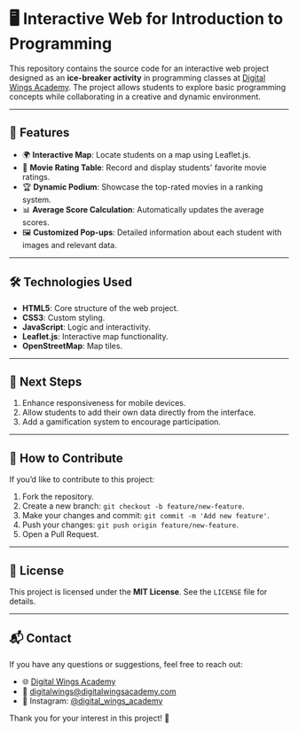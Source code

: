 # 🖥️ Interactive Web for Introduction to Programming

This repository contains the source code for an interactive web project designed as an **ice-breaker activity** in programming classes at [Digital Wings Academy](https://digitalwingsacademy.com). The project allows students to explore basic programming concepts while collaborating in a creative and dynamic environment.

---

## 🚀 Features

- 🌍 **Interactive Map**: Locate students on a map using Leaflet.js.
- 🎥 **Movie Rating Table**: Record and display students' favorite movie ratings.
- 🏆 **Dynamic Podium**: Showcase the top-rated movies in a ranking system.
- 📊 **Average Score Calculation**: Automatically updates the average scores.
- 🖼️ **Customized Pop-ups**: Detailed information about each student with images and relevant data.

---

## 🛠️ Technologies Used

- **HTML5**: Core structure of the web project.
- **CSS3**: Custom styling.
- **JavaScript**: Logic and interactivity.
- **Leaflet.js**: Interactive map functionality.
- **OpenStreetMap**: Map tiles.

---

## 🚧 Next Steps

1. Enhance responsiveness for mobile devices.
2. Allow students to add their own data directly from the interface.
3. Add a gamification system to encourage participation.

---

## 🌟 How to Contribute

If you’d like to contribute to this project:

1. Fork the repository.
2. Create a new branch: `git checkout -b feature/new-feature`.
3. Make your changes and commit: `git commit -m 'Add new feature'`.
4. Push your changes: `git push origin feature/new-feature`.
5. Open a Pull Request.

---

## 📜 License

This project is licensed under the **MIT License**. See the `LICENSE` file for details.

---

## 📬 Contact

If you have any questions or suggestions, feel free to reach out:

- 🌐 [Digital Wings Academy](https://digitalwingsacademy.com)
- 📧 [digitalwings@digitalwingsacademy.com](mailto:digitalwings@digitalwingsacademy.com)
- 📸 Instagram: [@digital_wings_academy](https://www.instagram.com/digital_wings_academy)

Thank you for your interest in this project! 🚀
